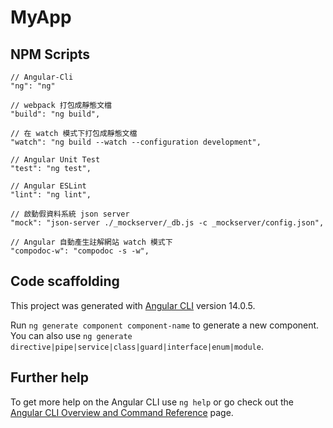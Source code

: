 # MyApp

## NPM Scripts

```
// Angular-Cli
"ng": "ng"

// webpack 打包成靜態文檔
"build": "ng build",

// 在 watch 模式下打包成靜態文檔
"watch": "ng build --watch --configuration development",

// Angular Unit Test
"test": "ng test",

// Angular ESLint
"lint": "ng lint",

// 啟動假資料系統 json server
"mock": "json-server ./_mockserver/_db.js -c _mockserver/config.json",

// Angular 自動產生註解網站 watch 模式下
"compodoc-w": "compodoc -s -w",
```

## Code scaffolding

This project was generated with [Angular CLI](https://github.com/angular/angular-cli) version 14.0.5.

Run `ng generate component component-name` to generate a new component. You can also use `ng generate directive|pipe|service|class|guard|interface|enum|module`.

## Further help

To get more help on the Angular CLI use `ng help` or go check out the [Angular CLI Overview and Command Reference](https://angular.io/cli) page.
